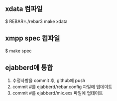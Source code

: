 ## xdata 컴파일

$ REBAR=./rebar3 make xdata

## xmpp spec 컴파일

$ make spec

## ejabberd에 통합

1. 수정사항을 commit 후, github에 push
2. commit #를 ejabberd/rebar.config 파일에 업데이트
3. commit #를 ejabberd/mix.exs 파일에 업데이트
